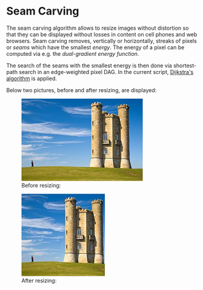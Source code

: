 # Seam Carving
The seam carving algorithm allows to resize images without distortion so that they can be displayed without losses in content on cell phones and web browsers. Seam carving removes, vertically or horizontally, streaks of pixels or *seams* which have the smallest *energy*. The energy of a pixel can be computed via e.g. the *dual-gradient energy function*.

The search of the seams with the smallest energy is then done via shortest-path search in an edge-weighted pixel DAG. In the current script, [Dijkstra's algorithm](https://en.wikipedia.org/wiki/Dijkstra%27s_algorithm) is applied.

Below two pictures, before and after resizing, are displayed:

<figure>
    <img src='https://github.com/Imlerith/SeamCarving/blob/master/images/pic.jpg' alt='missing' />
    <figcaption>Before resizing:</figcaption>
</figure>

<figure>
    <img src='https://github.com/Imlerith/SeamCarving/blob/master/images/pic_resized.jpg' alt='missing' />
    <figcaption>After resizing:</figcaption>
</figure>

